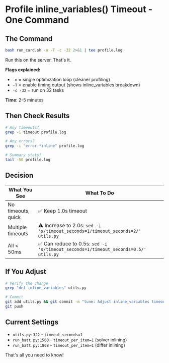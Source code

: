 # Profile inline_variables() Timeout - One Command

## The Command

```bash
bash run_card.sh -o -T -c -32 2>&1 | tee profile.log
```

Run this on the server. That's it.

**Flags explained:**
- `-o` = single optimization loop (cleaner profiling)
- `-T` = enable timing output (shows inline_variables breakdown)
- `-c -32` = run on 32 tasks

**Time**: 2-5 minutes

## Then Check Results

```bash
# Any timeouts?
grep -i timeout profile.log

# Any errors?
grep -i "error.*inline" profile.log

# Summary stats?
tail -50 profile.log
```

## Decision

| What You See | What To Do |
|---|---|
| No timeouts, quick | ✅ Keep 1.0s timeout |
| Multiple timeouts | ⚠️ Increase to 2.0s: `sed -i 's/timeout_seconds=1/timeout_seconds=2/' utils.py` |
| All < 50ms | ✅ Can reduce to 0.5s: `sed -i 's/timeout_seconds=1/timeout_seconds=0.5/' utils.py` |

## If You Adjust

```bash
# Verify the change
grep "def inline_variables" utils.py

# Commit
git add utils.py && git commit -m "tune: Adjust inline_variables timeout"
git push
```

## Current Settings

- `utils.py:322` - `timeout_seconds=1`
- `run_batt.py:1560` - `timeout_per_item=1` (solver inlining)
- `run_batt.py:1808` - `timeout_per_item=1` (differ inlining)

That's all you need to know!
